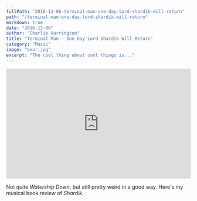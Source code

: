 ```yaml
---
fullPath: "2016-12-06-terminal-man-one-day-lord-shardik-will-return"
path: "/terminal-man-one-day-lord-shardik-will-return"
markdown: true
date: "2016-12-06"
author: "Charlie Harrington"
title: "Terminal Man - One Day Lord Shardik Will Return"
category: "Music"
image: "bear.jpg"
excerpt: "The cool thing about cool things is..."
---
```


<iframe width="100%" height="300" scrolling="no" frameborder="no" src="https://w.soundcloud.com/player/?url=https%3A//api.soundcloud.com/tracks/296624683&amp;color=00aabb&amp;auto_play=false&amp;hide_related=false&amp;show_comments=true&amp;show_user=true&amp;show_reposts=false&amp;visual=true"></iframe>

Not quite *Watership Down*, but still pretty weird in a good way. Here's my musical book review of *Shardik*.